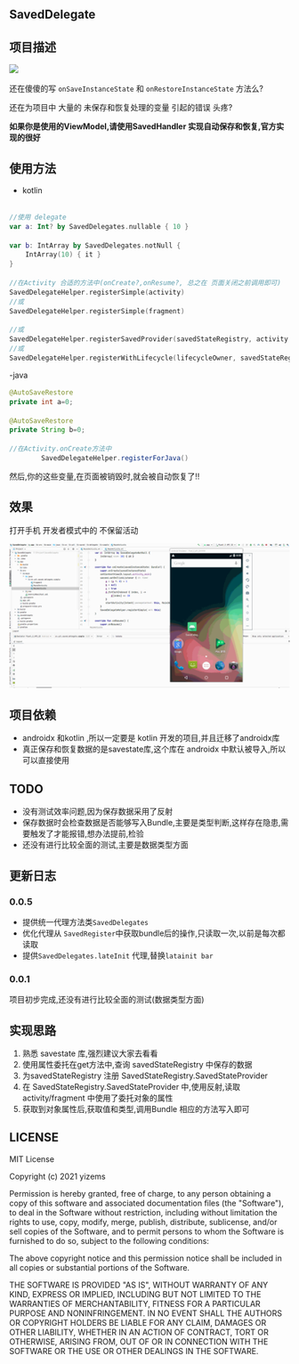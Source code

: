 ## SavedDelegate

## 项目描述

[![](https://jitpack.io/v/yizems/SavedDelegate.svg)](https://jitpack.io/#yizems/SavedDelegate)

还在傻傻的写 `onSaveInstanceState` 和 `onRestoreInstanceState` 方法么?

还在为项目中 大量的 未保存和恢复处理的变量 引起的错误 头疼?

**如果你是使用的ViewModel,请使用SavedHandler 实现自动保存和恢复,官方实现的很好**


## 使用方法
- kotlin
```kotlin

//使用 delegate
var a: Int? by SavedDelegates.nullable { 10 }

var b: IntArray by SavedDelegates.notNull {
    IntArray(10) { it }
}

//在Activity 合适的方法中(onCreate?,onResume?, 总之在 页面关闭之前调用即可)
SavedDelegateHelper.registerSimple(activity)
//或
SavedDelegateHelper.registerSimple(fragment)

//或
SavedDelegateHelper.registerSavedProvider(savedStateRegistry, activity / fragment)
//或
SavedDelegateHelper.registerWithLifecycle(lifecycleOwner, savedStateRegistry, activity / fragment)
```

-java

```java
@AutoSaveRestore
private int a=0;

@AutoSaveRestore
private String b=0;

//在Activity.onCreate方法中
        SavedDelegateHelper.registerForJava()
```

然后,你的这些变量,在页面被销毁时,就会被自动恢复了!!

## 效果

打开手机 开发者模式中的 不保留活动

![screen](./screen/screen.gif)


## 项目依赖

- androidx 和kotlin ,所以一定要是 kotlin 开发的项目,并且迁移了androidx库
- 真正保存和恢复数据的是savestate库,这个库在 androidx 中默认被导入,所以可以直接使用

## TODO

- 没有测试效率问题,因为保存数据采用了反射
- 保存数据时会检查数据是否能够写入Bundle,主要是类型判断,这样存在隐患,需要触发了才能报错,想办法提前,检验
- 还没有进行比较全面的测试,主要是数据类型方面



## 更新日志

### 0.0.5

- 提供统一代理方法类`SavedDelegates`
- 优化代理从 `SavedRegister`中获取bundle后的操作,只读取一次,以前是每次都读取
- 提供`SavedDelegates.lateInit` 代理,替换`latainit bar`


###  0.0.1

项目初步完成,还没有进行比较全面的测试(数据类型方面)

## 实现思路

1. 熟悉 savestate 库,强烈建议大家去看看
2. 使用属性委托在get方法中,查询 savedStateRegistry 中保存的数据
3. 为savedStateRegistry 注册 SavedStateRegistry.SavedStateProvider
4. 在 SavedStateRegistry.SavedStateProvider 中,使用反射,读取 activity/fragment 中使用了委托对象的属性
5. 获取到对象属性后,获取值和类型,调用Bundle 相应的方法写入即可


## LICENSE

MIT License

Copyright (c) 2021 yizems

Permission is hereby granted, free of charge, to any person obtaining a copy
of this software and associated documentation files (the "Software"), to deal
in the Software without restriction, including without limitation the rights
to use, copy, modify, merge, publish, distribute, sublicense, and/or sell
copies of the Software, and to permit persons to whom the Software is
furnished to do so, subject to the following conditions:

The above copyright notice and this permission notice shall be included in all
copies or substantial portions of the Software.

THE SOFTWARE IS PROVIDED "AS IS", WITHOUT WARRANTY OF ANY KIND, EXPRESS OR
IMPLIED, INCLUDING BUT NOT LIMITED TO THE WARRANTIES OF MERCHANTABILITY,
FITNESS FOR A PARTICULAR PURPOSE AND NONINFRINGEMENT. IN NO EVENT SHALL THE
AUTHORS OR COPYRIGHT HOLDERS BE LIABLE FOR ANY CLAIM, DAMAGES OR OTHER
LIABILITY, WHETHER IN AN ACTION OF CONTRACT, TORT OR OTHERWISE, ARISING FROM,
OUT OF OR IN CONNECTION WITH THE SOFTWARE OR THE USE OR OTHER DEALINGS IN THE
SOFTWARE.


